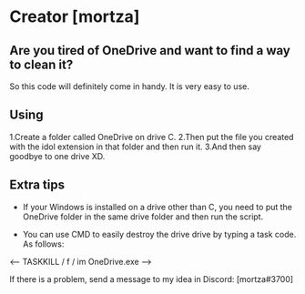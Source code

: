 # Creator [mortza]

## Are you tired of OneDrive and want to find a way to clean it?

So this code will definitely come in handy.
It is very easy to use.

## Using

1.Create a folder called OneDrive on drive C.
2.Then put the file you created with the idol extension in that folder and then run it.
3.And then say goodbye to one drive XD.

## Extra tips

+ If your Windows is installed on a drive other than C, you need to put the OneDrive folder in the same drive folder and then run the script.

+ You can use CMD to easily destroy the drive drive by typing a task code.
As follows:

<-- TASKKILL / f / im OneDrive.exe -->


If there is a problem, send a message to my idea in Discord:
[mortza#3700]

